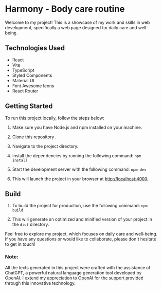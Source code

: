 # Harmony - Body care routine

Welcome to my project! This is a showcase of my work and skills in web development, specifically a web page designed for
daily care and well-being.

## Technologies Used

- React
- Vite
- TypeScript
- Styled Components
- Material UI
- Font Awesome Icons
- React Router

## Getting Started

To run this project locally, follow the steps below:

1. Make sure you have Node.js and npm installed on your machine.
2. Clone this repository .
3. Navigate to the project directory.
4. Install the dependencies by running the following command: ```` npm install ````

5. Start the development server with the following command:
   ```` npm dev ````

6. This will launch the project in your browser at [http://localhost:4000](http://localhost:4000).

## Build

1. To build the project for production, use the following command: ``` npm build ```

2. This will generate an optimized and minified version of your project in the `dist` directory.

Feel free to explore my project, which focuses on daily care and well-being. If you have any questions or would like to
collaborate, please don't hesitate to get in touch!


### Note:
All the texts generated in this project were crafted with the assistance of ChatGPT, a powerful natural language generation tool developed by OpenAI. I extend my appreciation to OpenAI for the support provided through this innovative technology.
